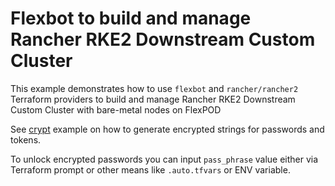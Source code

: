 # Flexbot to build and manage Rancher RKE2 Downstream Custom Cluster

This example demonstrates how to use `flexbot` and `rancher/rancher2` Terraform providers
to build and manage Rancher RKE2 Downstream Custom Cluster with bare-metal nodes on FlexPOD

See [crypt](../crypt) example on how to generate encrypted strings for passwords and tokens.

To unlock encrypted passwords you can input `pass_phrase` value either via Terraform prompt
or other means like `.auto.tfvars` or ENV variable.

